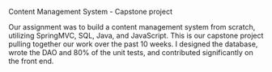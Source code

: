 Content Management System - Capstone project

Our assignment was to build a content management system from scratch, utilizing SpringMVC, SQL, Java, and JavaScript. This is our capstone project pulling together our work over the past 10 weeks. I designed the database, wrote the DAO and 80% of the unit tests, and contributed significantly on the front end.